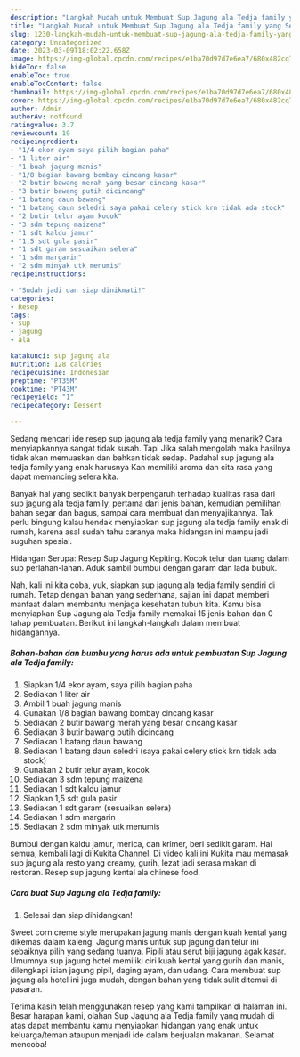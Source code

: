 ```yaml
---
description: "Langkah Mudah untuk Membuat Sup Jagung ala Tedja family yang Sempurna"
title: "Langkah Mudah untuk Membuat Sup Jagung ala Tedja family yang Sempurna"
slug: 1230-langkah-mudah-untuk-membuat-sup-jagung-ala-tedja-family-yang-sempurna
category: Uncategorized
date: 2023-03-09T18:02:22.658Z
image: https://img-global.cpcdn.com/recipes/e1ba70d97d7e6ea7/680x482cq70/sup-jagung-ala-tedja-family-foto-resep-utama.jpg
hideToc: false
enableToc: true
enableTocContent: false
thumbnail: https://img-global.cpcdn.com/recipes/e1ba70d97d7e6ea7/680x482cq70/sup-jagung-ala-tedja-family-foto-resep-utama.jpg
cover: https://img-global.cpcdn.com/recipes/e1ba70d97d7e6ea7/680x482cq70/sup-jagung-ala-tedja-family-foto-resep-utama.jpg
author: Admin
authorAv: notfound
ratingvalue: 3.7
reviewcount: 19
recipeingredient:
- "1/4 ekor ayam saya pilih bagian paha"
- "1 liter air"
- "1 buah jagung manis"
- "1/8 bagian bawang bombay cincang kasar"
- "2 butir bawang merah yang besar cincang kasar"
- "3 butir bawang putih dicincang"
- "1 batang daun bawang"
- "1 batang daun seledri saya pakai celery stick krn tidak ada stock"
- "2 butir telur ayam kocok"
- "3 sdm tepung maizena"
- "1 sdt kaldu jamur"
- "1,5 sdt gula pasir"
- "1 sdt garam sesuaikan selera"
- "1 sdm margarin"
- "2 sdm minyak utk menumis"
recipeinstructions:

- "Sudah jadi dan siap dinikmati!"
categories:
- Resep
tags:
- sup
- jagung
- ala

katakunci: sup jagung ala 
nutrition: 128 calories
recipecuisine: Indonesian
preptime: "PT35M"
cooktime: "PT43M"
recipeyield: "1"
recipecategory: Dessert

---
```



Sedang mencari ide resep sup jagung ala tedja family yang menarik? Cara menyiapkannya sangat tidak susah. Tapi Jika salah mengolah maka hasilnya tidak akan memuaskan dan bahkan tidak sedap. Padahal sup jagung ala tedja family yang enak harusnya Kan memiliki aroma dan cita rasa yang dapat memancing selera kita.


Banyak hal yang sedikit banyak berpengaruh terhadap kualitas rasa dari sup jagung ala tedja family, pertama dari jenis bahan, kemudian pemilihan bahan segar dan bagus, sampai cara membuat dan menyajikannya. Tak perlu bingung kalau hendak menyiapkan sup jagung ala tedja family enak di rumah, karena asal sudah tahu caranya maka hidangan ini mampu jadi suguhan spesial.

Hidangan Serupa: Resep Sup Jagung Kepiting. Kocok telur dan tuang dalam sup perlahan-lahan. Aduk sambil bumbui dengan garam dan lada bubuk.


Nah, kali ini kita coba, yuk, siapkan sup jagung ala tedja family sendiri di rumah. Tetap dengan bahan yang sederhana, sajian ini dapat memberi manfaat dalam membantu menjaga kesehatan tubuh kita. Kamu bisa menyiapkan Sup Jagung ala Tedja family memakai 15 jenis bahan dan 0 tahap pembuatan. Berikut ini langkah-langkah dalam membuat hidangannya.

<!--inarticleads1-->

##### Bahan-bahan dan bumbu yang harus ada untuk pembuatan Sup Jagung ala Tedja family:

1. Siapkan 1/4 ekor ayam, saya pilih bagian paha
1. Sediakan 1 liter air
1. Ambil 1 buah jagung manis
1. Gunakan 1/8 bagian bawang bombay cincang kasar
1. Sediakan 2 butir bawang merah yang besar cincang kasar
1. Sediakan 3 butir bawang putih dicincang
1. Sediakan 1 batang daun bawang
1. Sediakan 1 batang daun seledri (saya pakai celery stick krn tidak ada stock)
1. Gunakan 2 butir telur ayam, kocok
1. Sediakan 3 sdm tepung maizena
1. Sediakan 1 sdt kaldu jamur
1. Siapkan 1,5 sdt gula pasir
1. Sediakan 1 sdt garam (sesuaikan selera)
1. Sediakan 1 sdm margarin
1. Sediakan 2 sdm minyak utk menumis


Bumbui dengan kaldu jamur, merica, dan krimer, beri sedikit garam. Hai semua, kembali lagi di Kukita Channel. Di video kali ini Kukita mau memasak sup jagung ala resto yang creamy, gurih, lezat jadi serasa makan di restoran. Resep sup jagung kental ala chinese food. 

<!--inarticleads2-->

##### Cara buat Sup Jagung ala Tedja family:


1. Selesai dan siap dihidangkan!

Sweet corn creme style merupakan jagung manis dengan kuah kental yang dikemas dalam kaleng. Jagung manis untuk sup jagung dan telur ini sebaiknya pilih yang sedang tuanya. Pipili atau serut biji jagung agak kasar. Umumnya sup jagung hotel memiliki ciri kuah kental yang gurih dan manis, dilengkapi isian jagung pipil, daging ayam, dan udang. Cara membuat sup jagung ala hotel ini juga mudah, dengan bahan yang tidak sulit ditemui di pasaran. 

Terima kasih telah menggunakan resep yang kami tampilkan di halaman ini. Besar harapan kami, olahan Sup Jagung ala Tedja family yang mudah di atas dapat membantu kamu menyiapkan hidangan yang enak untuk keluarga/teman ataupun menjadi ide dalam berjualan makanan. Selamat mencoba!
